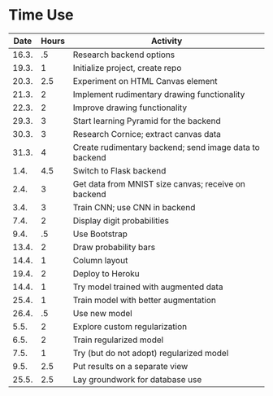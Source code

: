 # Time Use

|Date|Hours|Activity|
|-----|-----|--------|
|16.3.|.5|Research backend options|
|19.3.|1|Initialize project, create repo|
|20.3.|2.5|Experiment on HTML Canvas element|
|21.3.|2|Implement rudimentary drawing functionality|
|22.3.|2|Improve drawing functionality|
|29.3.|3|Start learning Pyramid for the backend|
|30.3.|3|Research Cornice; extract canvas data|
|31.3.|4|Create rudimentary backend; send image data to backend|
|1.4.|4.5|Switch to Flask backend|
|2.4.|3|Get data from MNIST size canvas; receive on backend|
|3.4.|3|Train CNN; use CNN in backend|
|7.4.|2|Display digit probabilities|
|9.4.|.5|Use Bootstrap|
|13.4.|2|Draw probability bars|
|14.4.|1|Column layout|
|19.4.|2|Deploy to Heroku|
|14.4.|1|Try model trained with augmented data|
|25.4.|1|Train model with better augmentation|
|26.4.|.5|Use new model|
|5.5.|2|Explore custom regularization|
|6.5.|2|Train regularized model|
|7.5.|1|Try (but do not adopt) regularized model|
|9.5.|2.5|Put results on a separate view|
|25.5.|2.5|Lay groundwork for database use|

